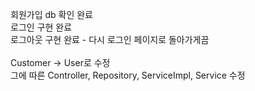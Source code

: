 회원가입 db 확인 완료</br>
로그인 구현 완료</br>
로그아웃 구현 완료 - 다시 로그인 페이지로 돌아가게끔<br>
<br>
Customer -> User로 수정
<br>
그에 따른 Controller, Repository, ServiceImpl, Service 수정
